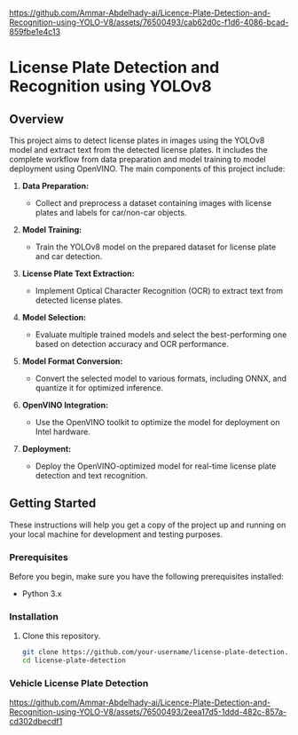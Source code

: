 
https://github.com/Ammar-Abdelhady-ai/Licence-Plate-Detection-and-Recognition-using-YOLO-V8/assets/76500493/cab62d0c-f1d6-4086-bcad-859fbe1e4c13
# License Plate Detection and Recognition using YOLOv8

## Overview
This project aims to detect license plates in images using the YOLOv8 model and extract text from the detected license plates. It includes the complete workflow from data preparation and model training to model deployment using OpenVINO. The main components of this project include:

1. **Data Preparation:**
   - Collect and preprocess a dataset containing images with license plates and labels for car/non-car objects.

2. **Model Training:**
   - Train the YOLOv8 model on the prepared dataset for license plate and car detection.

3. **License Plate Text Extraction:**
   - Implement Optical Character Recognition (OCR) to extract text from detected license plates.

4. **Model Selection:**
   - Evaluate multiple trained models and select the best-performing one based on detection accuracy and OCR performance.

5. **Model Format Conversion:**
   - Convert the selected model to various formats, including ONNX, and quantize it for optimized inference.

6. **OpenVINO Integration:**
   - Use the OpenVINO toolkit to optimize the model for deployment on Intel hardware.

7. **Deployment:**
   - Deploy the OpenVINO-optimized model for real-time license plate detection and text recognition.

## Getting Started
These instructions will help you get a copy of the project up and running on your local machine for development and testing purposes.

### Prerequisites
Before you begin, make sure you have the following prerequisites installed:

- Python 3.x

### Installation
1. Clone this repository.
   ```bash
   git clone https://github.com/your-username/license-plate-detection.git
   cd license-plate-detection

### Vehicle License Plate Detection
   https://github.com/Ammar-Abdelhady-ai/Licence-Plate-Detection-and-Recognition-using-YOLO-V8/assets/76500493/2eea17d5-1ddd-482c-857a-cd302dbecdf1
